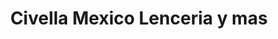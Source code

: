 ---
title: "Civella Mexico Lenceria y mas"
url: /zapopan/civella-mexico-lenceria-y-mas/
shop: ropa
---